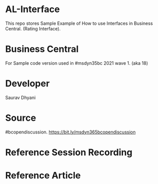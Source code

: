 # AL-Interface
This repo stores Sample Example of How to use Interfaces in Business Central. (Rating Interface).

# Business Central
For Sample code version used in #msdyn35bc 2021 wave 1. (aka 18)

# Developer
Saurav Dhyani

# Source
#bcopendiscussion. https://bit.ly/msdyn365bcopendiscussion

# Reference Session Recording


# Reference Article